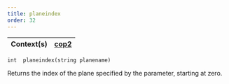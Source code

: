 ```yaml
---
title: planeindex
order: 32
---
```

| Context(s) | [cop2](../contexts/cop2.html) |
| --- | --- |

`int  planeindex(string planename)`

Returns the index of the plane specified by the parameter, starting at
zero.
